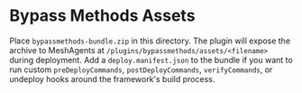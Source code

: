 # Bypass Methods Assets

Place `bypassmethods-bundle.zip` in this directory. The plugin will expose the archive to MeshAgents
at `/plugins/bypassmethods/assets/<filename>` during deployment. Add a `deploy.manifest.json` to the
bundle if you want to run custom `preDeployCommands`, `postDeployCommands`, `verifyCommands`, or
undeploy hooks around the framework's build process.
